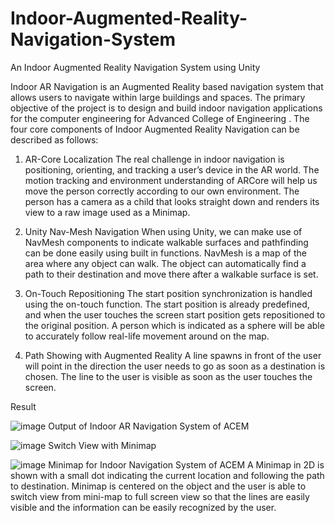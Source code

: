 # Indoor-Augmented-Reality-Navigation-System
An Indoor Augmented Reality Navigation System using Unity

Indoor AR Navigation is an Augmented Reality based navigation system that allows users to navigate within large buildings and spaces. The primary objective of the project is to design and build indoor navigation applications for the computer engineering for Advanced College of Engineering . 
The four core components of Indoor Augmented Reality Navigation can be described as follows:
1. AR-Core Localization
The real challenge in indoor navigation is positioning, orienting, and tracking a user’s device in the AR world. The motion tracking and environment understanding of ARCore will help us move the person correctly according to our own environment. The person has a camera as a child that looks straight down and renders its view to a raw image used as a Minimap.

2. Unity Nav-Mesh Navigation
When using Unity, we can make use of NavMesh components to indicate walkable surfaces and pathfinding can be done easily using built in functions. NavMesh is a map of the area where any object can walk. The object can automatically find a path to their destination and move there after a walkable surface is set.  
3. On-Touch Repositioning
The start position synchronization is handled using the on-touch function. The start position is already predefined, and when the user touches the screen start position gets repositioned to the original position. A person which is indicated as a sphere will be able to accurately follow real-life movement around on the map.

4. Path Showing with Augmented Reality
A line spawns in front of the user will point in the direction the user needs to go as soon as a destination is chosen. The line to the user is visible as soon as the user touches the screen.

Result

![image](https://user-images.githubusercontent.com/108611184/178309600-a4790180-848b-46fd-8cd3-5d3e53b5d8b1.png)
Output of Indoor AR Navigation System of ACEM


![image](https://user-images.githubusercontent.com/108611184/178309680-af282e15-1629-4a55-9417-af28271d208f.png)
Switch View with Minimap

![image](https://user-images.githubusercontent.com/108611184/178310286-61c1b52e-74d0-4275-85a2-fc10d17600a1.png)
Minimap for Indoor Navigation System of ACEM
A Minimap in 2D is shown with a small dot indicating the current location and following the path to destination. Minimap is centered on the object and the user is able to switch view from mini-map to full screen view so that the lines are easily visible and the information can be easily recognized by the user.
